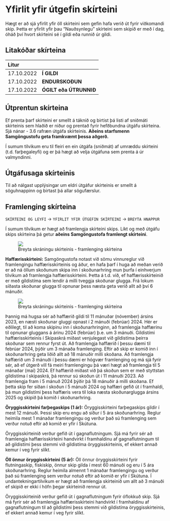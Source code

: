 # Yfirlit yfir útgefin skírteini

Hægt er að sjá yfirlit yfir öll skírteini sem gefin hafa verið út fyrir viðkomandi skip. Þetta er yfirlit yfir þau “Nauðsynlegu” skírteini sem skipið er með í dag, óháð því hvort skírteini sé í gildi eða runnið úr gildi.

## Litakóðar skírteina
| Litur    |      |
|:-----------|:-----------|
|<span class="badge green">17.10.2022</span>| **Í GILDI**  |
|<span class="badge yellow">17.10.2022</span>| **ENDURSKOÐUN** |
|<span class="badge red">17.10.2022</span>| **ÓGILT eða ÚTRUNNIÐ** |


## Útprentun skírteina

Ef prenta þarf skírteini er smellt á táknið og birtist þá listi af sniðmáti skírteinis sem hlaðið er niður og prentað fyrir hefðbundna útgáfu skírteina. Sjá nánar -  3.6 rafræn útgáfa skírteinis.  **Aðeins starfsmenn Samgöngustofu geta framkvæmt þessa aðgerð.**

Í sumum tilvikum eru til fleiri en ein útgáfa (sniðmát) af umræddu skírteini (t.d. farþegaleyfi) og er þá hægt að velja útgáfuna sem prenta á úr valmyndinni. 



## Útgáfusaga skírteinis
Til að nálgast upplýsingar um eldri útgáfur skírteinis er smellt á söguhnappinn og birtast þá allar sögufærslur.


## Framlenging skírteina

`SKÍRTEINI OG LEYFI` &rarr; `YFIRLIT YFIR ÚTGEFIN SKÍRTEINI`  &rarr; `BREYTA HNAPPUR`

Í sumum tilvikum er hægt að framlengja skírteini skips. Líkt og með útgáfu skips skírteina þá getur **aðeins Samgöngustofa framlengt skírteini**.

<figure>
  <img src='/skirteini/images/framlenging.png'>
  <figcaption>Breyta skráningu skírteinis - framlenging skírteina</figcaption>
</figure>



**Haffærisskírteini:**
Samgöngustofa notast við sömu vinnureglur við framlengingu haffærisskírteinis og áður, en hafa þarf í huga að meðan verið er að ná öllum skoðunum skipa inn í skoðunarhring mun þurfa í einhverjum tilvikum að framlengja haffærisskírteini.  Þetta á t.d. við, ef haffærisskírteinið er með gildistíma sem lendir á milli tveggja skoðunar glugga.  Frá lokum síðasta skoðunar glugga til opnunar þess næsta geta verið allt að því 6 mánuðir.

<figure>
  <img src='/skirteini/images/skodunargluggi.png'>
  <figcaption>Breyta skráningu skírteinis - framlenging skírteina</figcaption>
</figure>


Þannig má hugsa sér að haffærið gildi til 11 mánuðar (nóvember) ársins 2023, en næsti skoðunar gluggi opnast í 2 mánuði (febrúar) 2024.  Hér er eðlilegt, til að koma skipinu inn í skoðunarhringinn, að framlengja haffærinu til opnunar gluggans á árinu 2024 (febrúar) þ.e. um 3 mánuði.  Gildistími haffærisskírteinis í Skipaskrá miðast venjulegast við gildistíma þeirra skoðunar sem rennur fyrst út. Að framlengja haffærið í þessu dæmi til febrúar 2024, þýðir um 3 mánaða framlenging.  Eftir að skip er komið inn í skoðunarhring geta liðið allt að 18 mánuðir milli skoðana.  Að framlengja haffærið um 3 mánuði í þessu dæmi er hógvær framlenging og má sjá fyrir sér, að ef útgerð vill fá meiri framlengingu þá væri hægt að framlengja til 5 mánaðar (maí) 2024.  Ef haffærið miðast við þá skoðun sem er með styttstan gildistíma í skipaskrá, þá rennur sú skoðun út í 11 mánuði 2023.  Að framlengja fram í 5 mánuð 2024 þýðir þá 18 mánuðir á milli skoðana.  Ef þetta skip fer síðan í skoðun í 5 mánuði 2024 og haffæri gefið út í framhaldi, þá mun gildistími þess haffæris vera til loka næsta skoðunarglugga ársins 2025 og skipið þá komið í skoðunarhring.

**Öryggisskírteini farþegaskips (1 ár):** Öryggisskírteini farþegaskips gildir í mest 12 mánuði. Þessi skip eru engu að síður í 5 ára skoðunarhring.  Reglur heimila mest 1 mánaðar framlengingu og verður það sú framlenging sem verður notuð eftir að komið er yfir í Skútuna. 

Öryggisskírteinið verður gefið út í gagnaflutningum.  Sjá má fyrir sér að framlengja haffærisskírteini handvirkt í framhaldinu af gagnaflutningum til að gildistími þess stemmi við gildistíma öryggisskírteinis, ef ekkert annað kemur í veg fyrir slíkt.

**Öll önnur öryggisskírteini (5 ár):** Öll önnur öryggisskírteini fyrir flutningaskip, fiskiskip, önnur skip gilda í mest 60 mánuði og eru í 5 ára skoðunarhring.  Reglur heimila almennt 1 mánaðar framlengingu og verður það sú framlenging sem verður notuð eftir að komið er yfir í Skútuna.  Í undantekningartilvikum er hægt að framlengja skírteinið um allt að 3 mánuði ef skipið er ekki í höfn þegar skírteinið rennur út.

Öryggisskírteinið verður gefið út í gagnaflutningum fyrir óflokkuð skip.  Sjá má fyrir sér að framlengja haffærisskírteini handvirkt í framhaldinu af gagnaflutningum til að gildistími þess stemmi við gildistíma öryggisskírteinis, ef ekkert annað kemur í veg fyrir slíkt.